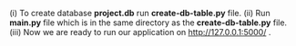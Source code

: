 (i) To create database **project.db** run **create-db-table.py** file.
(ii) Run **main.py** file which is in the same directory as the **create-db-table.py** file.
(iii) Now we are ready to run our application on http://127.0.0.1:5000/ .
